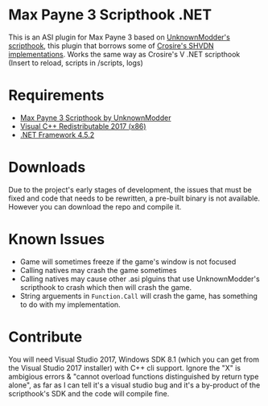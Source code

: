 # Max Payne 3 Scripthook .NET

This is an ASI plugin for Max Payne 3 based on [UnknownModder's scripthook](https://unknownmodder.github.io/maxpayne3), this plugin that borrows some of [Crosire's SHVDN implementations](https://github.com/crosire/scripthookvdotnet).
Works the same way as Crosire's V .NET scripthook (Insert to reload, scripts in /scripts, logs)

# Requirements
* [Max Payne 3 Scripthook by UnknownModder](https://unknownmodder.github.io/maxpayne3)
* [Visual C++ Redistributable 2017 (x86)](https://support.microsoft.com/en-us/help/2977003/the-latest-supported-visual-c-downloads)
* [.NET Framework 4.5.2](https://www.microsoft.com/net/download/dotnet-framework-runtime/net452)

# Downloads
Due to the project's early stages of development, the issues that must be fixed and code that needs to be rewritten, a pre-built binary is not available. However you can download the repo and compile it.

# Known Issues
* Game will sometimes freeze if the game's window is not focused
* Calling natives may crash the game sometimes
* Calling natives may cause other .asi plguins that use UnknownModder's scripthook to crash which then will crash the game.
* String arguements in `Function.Call` will crash the game, has something to do with my implementation.

# Contribute
You will need Visual Studio 2017, Windows SDK 8.1 (which you can get from the Visual Studio 2017 installer) with C++ cli support.
Ignore the "X" is ambigious errors & "cannot overload functions distinguished by return type alone", as far as I can tell it's a visual studio bug and it's a by-product of the scripthook's SDK and the code will compile fine.
